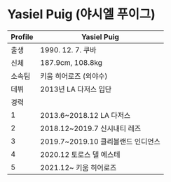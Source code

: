 # Yasiel Puig (야시엘 푸이그)

Profile | Yasiel Puig
--- | ---
출생 | 1990. 12. 7. 쿠바
신체 | 187.9cm, 108.8kg
소속팀 | 키움 히어로즈 (외야수)
데뷔 | 2013년 LA 다저스 입단
경력 | 
1 | 2013.6~2018.12 LA 다저스
2 | 2018.12~2019.7 신시내티 레즈
3 | 2019.7~2019.10 클리블랜드 인디언스
4 | 2020.12 토로스 델 에스테
5 | 2021.12~ 키움 히어로즈
